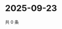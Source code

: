 # 2025-09-23

共 0 条

<!-- BEGIN ZHIHUVIDEO -->
<!-- 最后更新时间 Tue Sep 23 2025 20:21:24 GMT+0800 (China Standard Time) -->

<!-- END ZHIHUVIDEO -->
